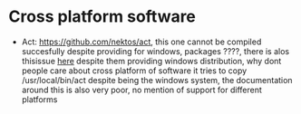 # Cross platform software

- Act: https://github.com/nektos/act, this one cannot be compiled succesfully despite providing for windows, packages ????, there is alos thisissue [here](https://github.com/nektos/act/issues/1608) despite them providing windows distribution, why dont people care about cross platform of software
 it tries to copy /usr/local/bin/act despite being the windows system, 
 the documentation around this is also very poor, no mention of support for different platforms